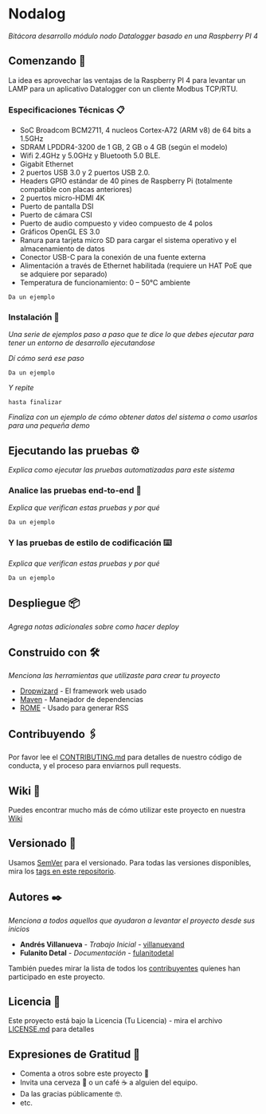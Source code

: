 # Nodalog

_Bitácora desarrollo módulo nodo Datalogger basado en una Raspberry PI 4_

## Comenzando 🚀


La idea es aprovechar las ventajas de la Raspberry PI 4 para levantar un LAMP para un aplicativo Datalogger con un cliente Modbus TCP/RTU.


### Especificaciones Técnicas 📋

* SoC Broadcom BCM2711, 4 nucleos Cortex-A72 (ARM v8) de 64 bits a 1.5GHz
* SDRAM LPDDR4-3200 de 1 GB, 2 GB o 4 GB (según el modelo)
* Wifi 2.4GHz y 5.0GHz y Bluetooth 5.0 BLE.
* Gigabit Ethernet
* 2 puertos USB 3.0 y 2 puertos USB 2.0.
* Headers GPIO estándar de 40 pines de Raspberry Pi (totalmente compatible con placas anteriores)
* 2 puertos micro-HDMI 4K
* Puerto de pantalla DSI
* Puerto de cámara CSI
* Puerto de audio compuesto y video compuesto de 4 polos
* Gráficos OpenGL ES 3.0
* Ranura para tarjeta micro SD para cargar el sistema operativo y el almacenamiento de datos
* Conector USB-C para la conexión de una fuente externa
* Alimentación a través de Ethernet habilitada (requiere un HAT PoE que se adquiere por separado)
* Temperatura de funcionamiento: 0 – 50°C ambiente


```
Da un ejemplo
```

### Instalación 🔧

_Una serie de ejemplos paso a paso que te dice lo que debes ejecutar para tener un entorno de desarrollo ejecutandose_

_Dí cómo será ese paso_

```
Da un ejemplo
```

_Y repite_

```
hasta finalizar
```

_Finaliza con un ejemplo de cómo obtener datos del sistema o como usarlos para una pequeña demo_

## Ejecutando las pruebas ⚙️

_Explica como ejecutar las pruebas automatizadas para este sistema_

### Analice las pruebas end-to-end 🔩

_Explica que verifican estas pruebas y por qué_

```
Da un ejemplo
```

### Y las pruebas de estilo de codificación ⌨️

_Explica que verifican estas pruebas y por qué_

```
Da un ejemplo
```

## Despliegue 📦

_Agrega notas adicionales sobre como hacer deploy_

## Construido con 🛠️

_Menciona las herramientas que utilizaste para crear tu proyecto_

* [Dropwizard](http://www.dropwizard.io/1.0.2/docs/) - El framework web usado
* [Maven](https://maven.apache.org/) - Manejador de dependencias
* [ROME](https://rometools.github.io/rome/) - Usado para generar RSS

## Contribuyendo 🖇️

Por favor lee el [CONTRIBUTING.md](https://gist.github.com/villanuevand/xxxxxx) para detalles de nuestro código de conducta, y el proceso para enviarnos pull requests.

## Wiki 📖

Puedes encontrar mucho más de cómo utilizar este proyecto en nuestra [Wiki](https://github.com/tu/proyecto/wiki)

## Versionado 📌

Usamos [SemVer](http://semver.org/) para el versionado. Para todas las versiones disponibles, mira los [tags en este repositorio](https://github.com/tu/proyecto/tags).

## Autores ✒️

_Menciona a todos aquellos que ayudaron a levantar el proyecto desde sus inicios_

* **Andrés Villanueva** - *Trabajo Inicial* - [villanuevand](https://github.com/villanuevand)
* **Fulanito Detal** - *Documentación* - [fulanitodetal](#fulanito-de-tal)

También puedes mirar la lista de todos los [contribuyentes](https://github.com/your/project/contributors) quíenes han participado en este proyecto. 

## Licencia 📄

Este proyecto está bajo la Licencia (Tu Licencia) - mira el archivo [LICENSE.md](LICENSE.md) para detalles

## Expresiones de Gratitud 🎁

* Comenta a otros sobre este proyecto 📢
* Invita una cerveza 🍺 o un café ☕ a alguien del equipo. 
* Da las gracias públicamente 🤓.
* etc.

